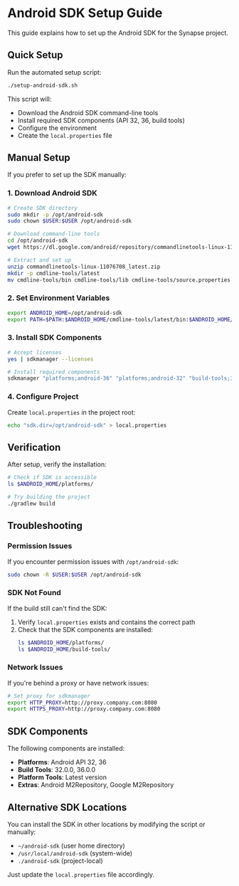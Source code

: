 # Android SDK Setup Guide

This guide explains how to set up the Android SDK for the Synapse project.

## Quick Setup

Run the automated setup script:

```bash
./setup-android-sdk.sh
```

This script will:
- Download the Android SDK command-line tools
- Install required SDK components (API 32, 36, build tools)
- Configure the environment
- Create the `local.properties` file

## Manual Setup

If you prefer to set up the SDK manually:

### 1. Download Android SDK

```bash
# Create SDK directory
sudo mkdir -p /opt/android-sdk
sudo chown $USER:$USER /opt/android-sdk

# Download command-line tools
cd /opt/android-sdk
wget https://dl.google.com/android/repository/commandlinetools-linux-11076708_latest.zip

# Extract and set up
unzip commandlinetools-linux-11076708_latest.zip
mkdir -p cmdline-tools/latest
mv cmdline-tools/bin cmdline-tools/lib cmdline-tools/source.properties cmdline-tools/NOTICE.txt cmdline-tools/latest/
```

### 2. Set Environment Variables

```bash
export ANDROID_HOME=/opt/android-sdk
export PATH=$PATH:$ANDROID_HOME/cmdline-tools/latest/bin:$ANDROID_HOME/platform-tools
```

### 3. Install SDK Components

```bash
# Accept licenses
yes | sdkmanager --licenses

# Install required components
sdkmanager "platforms;android-36" "platforms;android-32" "build-tools;36.0.0" "build-tools;32.0.0" "platform-tools"
```

### 4. Configure Project

Create `local.properties` in the project root:

```bash
echo "sdk.dir=/opt/android-sdk" > local.properties
```

## Verification

After setup, verify the installation:

```bash
# Check if SDK is accessible
ls $ANDROID_HOME/platforms/

# Try building the project
./gradlew build
```

## Troubleshooting

### Permission Issues
If you encounter permission issues with `/opt/android-sdk`:

```bash
sudo chown -R $USER:$USER /opt/android-sdk
```

### SDK Not Found
If the build still can't find the SDK:

1. Verify `local.properties` exists and contains the correct path
2. Check that the SDK components are installed:
   ```bash
   ls $ANDROID_HOME/platforms/
   ls $ANDROID_HOME/build-tools/
   ```

### Network Issues
If you're behind a proxy or have network issues:

```bash
# Set proxy for sdkmanager
export HTTP_PROXY=http://proxy.company.com:8080
export HTTPS_PROXY=http://proxy.company.com:8080
```

## SDK Components

The following components are installed:
- **Platforms**: Android API 32, 36
- **Build Tools**: 32.0.0, 36.0.0
- **Platform Tools**: Latest version
- **Extras**: Android M2Repository, Google M2Repository

## Alternative SDK Locations

You can install the SDK in other locations by modifying the script or manually:

- `~/android-sdk` (user home directory)
- `/usr/local/android-sdk` (system-wide)
- `./android-sdk` (project-local)

Just update the `local.properties` file accordingly.